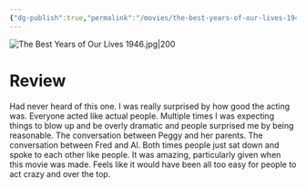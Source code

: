 ```yaml
---
{"dg-publish":true,"permalink":"/movies/the-best-years-of-our-lives-1946/","tags":["movies"],"created":"2024-06-18","updated":"2025-03-13"}
---
```



![The Best Years of Our Lives 1946.jpg|200](/img/user/_sys/Attachments/The%20Best%20Years%20of%20Our%20Lives%201946.jpg)

# Review

Had never heard of this one. I was really surprised by how good the acting was. Everyone acted like actual people. Multiple times I was expecting things to blow up and be overly dramatic and people surprised me by being reasonable. The conversation between Peggy and her parents. The conversation between Fred and Al. Both times people just sat down and spoke to each other like people. It was amazing, particularly given when this movie was made. Feels like it would have been all too easy for people to act crazy and over the top.

